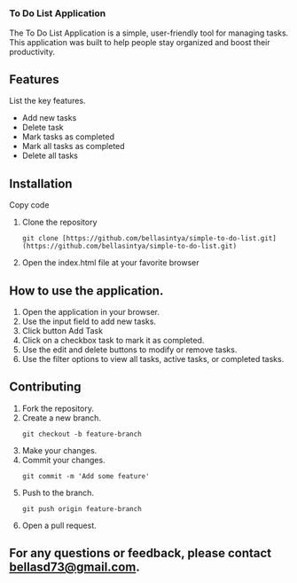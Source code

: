 # <h3>To Do List Application</h3>
<p>The To Do List Application is a simple, user-friendly tool for managing tasks. <br/>
This application was built to help people stay organized and boost their productivity.</p>

## Features
List the key features.
- Add new tasks
- Delete task
- Mark tasks as completed
- Mark all tasks as completed
- Delete all tasks

## Installation

Copy code
1. Clone the repository
    ```
    git clone [https://github.com/bellasintya/simple-to-do-list.git](https://github.com/bellasintya/simple-to-do-list.git)
    ```

2. Open the index.html file at your favorite browser


## How to use the application.

1. Open the application in your browser.
3. Use the input field to add new tasks.
4. Click button Add Task
5. Click on a checkbox task to mark  it as completed.
6. Use the edit and delete buttons to modify or remove tasks.
7. Use the filter options to view all tasks, active tasks, or completed tasks.

   
## Contributing
1. Fork the repository.
2. Create a new branch.
    ```
    git checkout -b feature-branch
    ```
3. Make your changes.
4. Commit your changes.
    ```
    git commit -m 'Add some feature'
    ```
5. Push to the branch.
    ```
    git push origin feature-branch
    ```
6. Open a pull request.

## For any questions or feedback, please contact [bellasd73@gmail.com](mailto:bellasd73@gmail.com).
